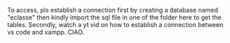 To access, pls establish a connection first by creating a database named "eclasse" then kindly import the sql file in one of the folder here to get the tables.  Secondly, watch a yt vid on how to establish a connection between vs code and xampp. CIAO.
